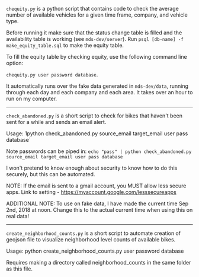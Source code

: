 `chequity.py` is a python script that contains code to check the average number of available vehicles for a given time frame, company, and vehicle type.

Before running it make sure that the status change table is filled and the availability table is working (see `mds-dev/server`). Run `psql [db-name] -f make_equity_table.sql` to make the equity table. 

To fill the equity table by checking equity, use the following command line option:

`chequity.py user password database`. 

It automatically runs over the fake data generated in `mds-dev/data`, running through each day and each company and each area. It takes over an hour to run on my computer. 

***

`check_abandoned.py` is a short script to check for bikes that haven't been sent for a while and sends an email alert. 

Usage: 1python check_abandoned.py source_email target_email user pass database`

Note passwords can be piped in:
    `echo "pass" | python check_abandoned.py source_email target_email user pass database`

I won't pretend to know enough about security to know how to do this securely, but 
this can be automated. 

NOTE: If the email is sent to a gmail account, you MUST allow less secure apps.
Link to setting - https://myaccount.google.com/lesssecureapps

ADDITIONAL NOTE: To use on fake data, I have made the current time Sep 2nd, 2018 at noon.
Change this to the actual current time when using this on real data!

***

`create_neighborhood_counts.py` is a short script to automate creation of geojson file to visualize neighborhood
level counts of available bikes.

Usage: python create_neighborhood_counts.py user password database

Requires making a directory called neighborhood_counts in the same folder as this file.

